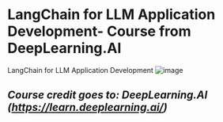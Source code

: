 # LangChain for LLM Application Development- Course from DeepLearning.AI
LangChain for LLM Application Development
![image](https://github.com/user-attachments/assets/48142f30-475f-4284-8eb2-9a47487b1680)


*Course credit goes to: DeepLearning.AI (https://learn.deeplearning.ai/)*
---

